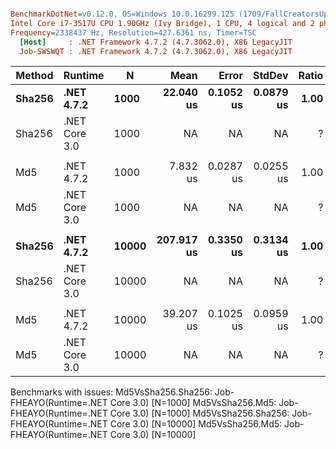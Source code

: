 ``` ini

BenchmarkDotNet=v0.12.0, OS=Windows 10.0.16299.125 (1709/FallCreatorsUpdate/Redstone3)
Intel Core i7-3517U CPU 1.90GHz (Ivy Bridge), 1 CPU, 4 logical and 2 physical cores
Frequency=2338437 Hz, Resolution=427.6361 ns, Timer=TSC
  [Host]     : .NET Framework 4.7.2 (4.7.3062.0), X86 LegacyJIT
  Job-SWSWQT : .NET Framework 4.7.2 (4.7.3062.0), X86 LegacyJIT


```
| Method |       Runtime |     N |       Mean |     Error |    StdDev | Ratio | RatioSD |
|------- |-------------- |------ |-----------:|----------:|----------:|------:|--------:|
| **Sha256** |    **.NET 4.7.2** |  **1000** |  **22.040 us** | **0.1052 us** | **0.0879 us** |  **1.00** |    **0.00** |
| Sha256 | .NET Core 3.0 |  1000 |         NA |        NA |        NA |     ? |       ? |
|        |               |       |            |           |           |       |         |
|    Md5 |    .NET 4.7.2 |  1000 |   7.832 us | 0.0287 us | 0.0255 us |  1.00 |    0.00 |
|    Md5 | .NET Core 3.0 |  1000 |         NA |        NA |        NA |     ? |       ? |
|        |               |       |            |           |           |       |         |
| **Sha256** |    **.NET 4.7.2** | **10000** | **207.917 us** | **0.3350 us** | **0.3134 us** |  **1.00** |    **0.00** |
| Sha256 | .NET Core 3.0 | 10000 |         NA |        NA |        NA |     ? |       ? |
|        |               |       |            |           |           |       |         |
|    Md5 |    .NET 4.7.2 | 10000 |  39.207 us | 0.1025 us | 0.0959 us |  1.00 |    0.00 |
|    Md5 | .NET Core 3.0 | 10000 |         NA |        NA |        NA |     ? |       ? |

Benchmarks with issues:
  Md5VsSha256.Sha256: Job-FHEAYO(Runtime=.NET Core 3.0) [N=1000]
  Md5VsSha256.Md5: Job-FHEAYO(Runtime=.NET Core 3.0) [N=1000]
  Md5VsSha256.Sha256: Job-FHEAYO(Runtime=.NET Core 3.0) [N=10000]
  Md5VsSha256.Md5: Job-FHEAYO(Runtime=.NET Core 3.0) [N=10000]
